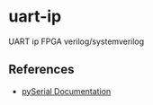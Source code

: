 # uart-ip

UART ip FPGA verilog/systemverilog

## References

- [pySerial Documentation](https://pyserial.readthedocs.io/en/latest/index.html)